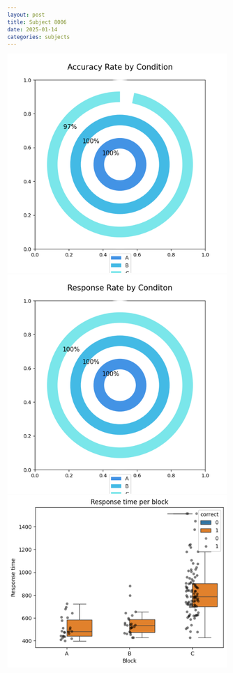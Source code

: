 ```yaml
---
layout: post
title: Subject 8006
date: 2025-01-14
categories: subjects
---
```


![](data/8006/run-20/8006_accuracy_rate.png)
![](data/8006/run-20/8006_response_rate.png)
![](data/8006/run-20/8006_rt.png)
